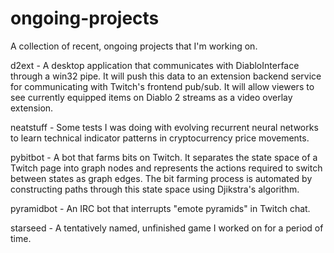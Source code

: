 # ongoing-projects
A collection of recent, ongoing projects that I'm working on.

d2ext - A desktop application that communicates with DiabloInterface through a win32 pipe. It will push this data to an extension backend service for communicating with Twitch's frontend pub/sub. It will allow viewers to see currently equipped items on Diablo 2 streams as a video overlay extension.

neatstuff - Some tests I was doing with evolving recurrent neural networks to learn technical indicator patterns in cryptocurrency price movements.

pybitbot - A bot that farms bits on Twitch. It separates the state space of a Twitch page into graph nodes and represents the actions required to switch between states as graph edges. The bit farming process is automated by constructing paths through this state space using Djikstra's algorithm.

pyramidbot - An IRC bot that interrupts "emote pyramids" in Twitch chat.

starseed - A tentatively named, unfinished game I worked on for a period of time.
